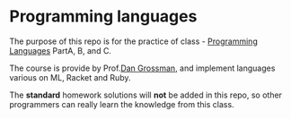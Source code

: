 # Programming languages

The purpose of this repo is for the practice of class - [Programming Languages](https://www.coursera.org/instructor/~873260) PartA, B, and C.

The course is provide by Prof.[Dan Grossman](https://homes.cs.washington.edu/~djg/), and implement languages various on ML, Racket and Ruby.

The **standard** homework solutions will **not** be added in this repo, so other programmers can really learn the knowledge from this class.
